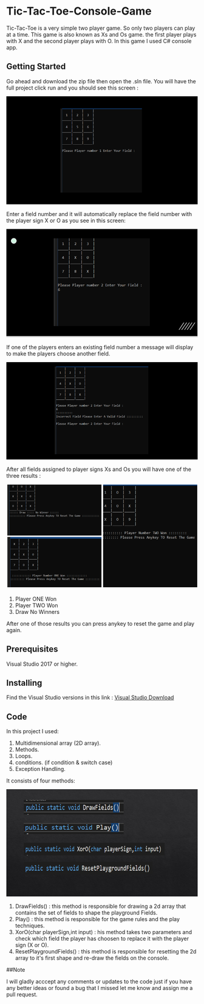 # Tic-Tac-Toe-Console-Game

Tic-Tac-Toe is a very simple two player game. So only two players can play at a time. This game is also known as Xs and Os game. the first player plays with X and the second player plays with O. In this game I used C# console app.

## Getting Started

<p >
Go ahead and download the zip file then open the .sln file. You will have the full project click run and you should see this screen : 
</p>
<p align="center">
    <img src="Img/55.PNG" alt="TicTacToe"/>
</p>

<p> Enter a field number and it will automatically replace the field number with the player sign X or O as you see in this screen:<p/>

<p align="center">
    <img src="Img/56.PNG" alt="TicTacToe"/>
</p>
<p> If one of the players enters an existing field number a message will display to make the players choose another field. <p/>

<p align="center">
    <img src="Img/59.PNG" alt="TicTacToe"/>
</p>


<p>After all fields assigned to player signs Xs and Os you will have one of the three results : 
<p align="center">
    <img src="Img/54.PNG" alt="TicTacToe"/>
</p>
<ol>
  <li>Player ONE Won</li>
  <li>Player TWO Won</li>
  <li>Draw No Winners</li>
</ol> 
<p/>
<p>After one of those results you can press anykey to reset the game and play again.
<p/>


## Prerequisites

Visual Studio 2017 or higher. 


## Installing

Find the Visual Studio versions in this link : 
<a href="https://visualstudio.microsoft.com/downloads/" target="_blank">Visual Studio Download</a>


## Code
<p>In this project I used: 
 <ol>
  <li>Multidimensional array (2D array).</li>
  <li>Methods.</li>
  <li>Loops.</li>
  <li>conditions. (if condition & switch case)</li>
  <li>Exception Handling.</li>
</ol> 
<p/>

<p>
   It consists of four methods:
     <p align="center">
    <img src="Img/60.PNG" alt="TicTacToe"/>
</p>
<ol>
  <li>DrawFields() :  this method is responsible for drawing a 2d array that contains the set of fields to shape the playground Fields.</li>
  <li>Play() :  this method is responsible for the game rules and the play techniques. </li>
  <li>XorO(char playerSign,int input) :  his method takes two parameters and check which field the player has choosen to replace it with the player sign (X or O).</li>
  <li>ResetPlaygroundFields() :  this method is responsible for resetting the 2d array to it's first shape and re-draw the fields on the console.</li>
</ol> 

</p>


##Note

I will gladly acccept any comments or updates to the code just if you have any better ideas or found a bug that I missed let me know and assign  me a pull request. 
